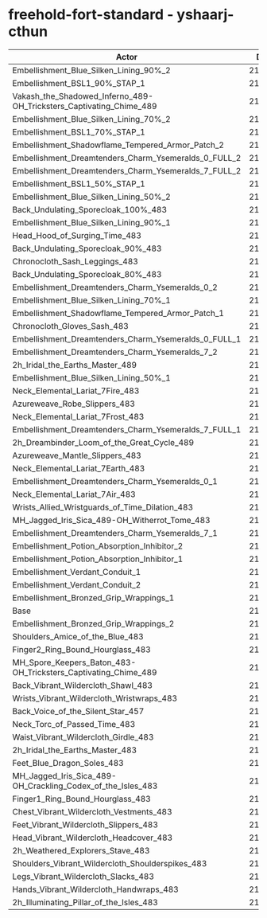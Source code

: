 # freehold-fort-standard - yshaarj-cthun
| Actor | DPS | Increase |
|---|:---:|:---:|
|Embellishment_Blue_Silken_Lining_90%_2|218113|2.49%|
|Embellishment_BSL1_90%_STAP_1|217347|2.13%|
|Vakash_the_Shadowed_Inferno_489-OH_Tricksters_Captivating_Chime_489|216914|1.93%|
|Embellishment_Blue_Silken_Lining_70%_2|216796|1.87%|
|Embellishment_BSL1_70%_STAP_1|216775|1.86%|
|Embellishment_Shadowflame_Tempered_Armor_Patch_2|216647|1.80%|
|Embellishment_Dreamtenders_Charm_Ysemeralds_0_FULL_2|216634|1.80%|
|Embellishment_Dreamtenders_Charm_Ysemeralds_7_FULL_2|216169|1.58%|
|Embellishment_BSL1_50%_STAP_1|216115|1.55%|
|Embellishment_Blue_Silken_Lining_50%_2|215640|1.33%|
|Back_Undulating_Sporecloak_100%_483|215483|1.25%|
|Embellishment_Blue_Silken_Lining_90%_1|215287|1.16%|
|Head_Hood_of_Surging_Time_483|215225|1.13%|
|Back_Undulating_Sporecloak_90%_483|215098|1.07%|
|Chronocloth_Sash_Leggings_483|214790|0.93%|
|Back_Undulating_Sporecloak_80%_483|214788|0.93%|
|Embellishment_Dreamtenders_Charm_Ysemeralds_0_2|214755|0.91%|
|Embellishment_Blue_Silken_Lining_70%_1|214735|0.90%|
|Embellishment_Shadowflame_Tempered_Armor_Patch_1|214643|0.86%|
|Chronocloth_Gloves_Sash_483|214512|0.80%|
|Embellishment_Dreamtenders_Charm_Ysemeralds_0_FULL_1|214509|0.80%|
|Embellishment_Dreamtenders_Charm_Ysemeralds_7_2|214421|0.76%|
|2h_Iridal_the_Earths_Master_489|214324|0.71%|
|Embellishment_Blue_Silken_Lining_50%_1|214289|0.69%|
|Neck_Elemental_Lariat_7Fire_483|214077|0.59%|
|Azureweave_Robe_Slippers_483|214061|0.59%|
|Neck_Elemental_Lariat_7Frost_483|214039|0.58%|
|Embellishment_Dreamtenders_Charm_Ysemeralds_7_FULL_1|213907|0.51%|
|2h_Dreambinder_Loom_of_the_Great_Cycle_489|213821|0.47%|
|Azureweave_Mantle_Slippers_483|213799|0.46%|
|Neck_Elemental_Lariat_7Earth_483|213583|0.36%|
|Embellishment_Dreamtenders_Charm_Ysemeralds_0_1|213567|0.35%|
|Neck_Elemental_Lariat_7Air_483|213511|0.33%|
|Wrists_Allied_Wristguards_of_Time_Dilation_483|213472|0.31%|
|MH_Jagged_Iris_Sica_489-OH_Witherrot_Tome_483|213325|0.24%|
|Embellishment_Dreamtenders_Charm_Ysemeralds_7_1|213194|0.18%|
|Embellishment_Potion_Absorption_Inhibitor_2|213041|0.11%|
|Embellishment_Potion_Absorption_Inhibitor_1|212985|0.08%|
|Embellishment_Verdant_Conduit_1|212953|0.07%|
|Embellishment_Verdant_Conduit_2|212877|0.03%|
|Embellishment_Bronzed_Grip_Wrappings_1|212853|0.02%|
|Base|212813|0.00%|
|Embellishment_Bronzed_Grip_Wrappings_2|212807|0.00%|
|Shoulders_Amice_of_the_Blue_483|212807|0.00%|
|Finger2_Ring_Bound_Hourglass_483|212773|-0.02%|
|MH_Spore_Keepers_Baton_483-OH_Tricksters_Captivating_Chime_489|212691|-0.06%|
|Back_Vibrant_Wildercloth_Shawl_483|212675|-0.06%|
|Wrists_Vibrant_Wildercloth_Wristwraps_483|212569|-0.11%|
|Back_Voice_of_the_Silent_Star_457|212484|-0.15%|
|Neck_Torc_of_Passed_Time_483|212467|-0.16%|
|Waist_Vibrant_Wildercloth_Girdle_483|212448|-0.17%|
|2h_Iridal_the_Earths_Master_483|212438|-0.18%|
|Feet_Blue_Dragon_Soles_483|212232|-0.27%|
|MH_Jagged_Iris_Sica_489-OH_Crackling_Codex_of_the_Isles_483|212099|-0.34%|
|Finger1_Ring_Bound_Hourglass_483|212058|-0.35%|
|Chest_Vibrant_Wildercloth_Vestments_483|211979|-0.39%|
|Feet_Vibrant_Wildercloth_Slippers_483|211951|-0.41%|
|Head_Vibrant_Wildercloth_Headcover_483|211874|-0.44%|
|2h_Weathered_Explorers_Stave_483|211841|-0.46%|
|Shoulders_Vibrant_Wildercloth_Shoulderspikes_483|211698|-0.52%|
|Legs_Vibrant_Wildercloth_Slacks_483|211587|-0.58%|
|Hands_Vibrant_Wildercloth_Handwraps_483|211395|-0.67%|
|2h_Illuminating_Pillar_of_the_Isles_483|211112|-0.80%|
